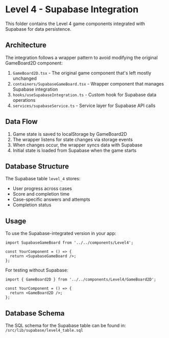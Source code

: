 # Level 4 - Supabase Integration

This folder contains the Level 4 game components integrated with Supabase for data persistence.

## Architecture

The integration follows a wrapper pattern to avoid modifying the original GameBoard2D component:

1. `GameBoard2D.tsx` - The original game component that's left mostly unchanged
2. `containers/SupabaseGameBoard.tsx` - Wrapper component that manages Supabase integration
3. `hooks/useSupabaseIntegration.ts` - Custom hook for Supabase data operations
4. `services/supabaseService.ts` - Service layer for Supabase API calls

## Data Flow

1. Game state is saved to localStorage by GameBoard2D
2. The wrapper listens for state changes via storage events
3. When changes occur, the wrapper syncs data with Supabase
4. Initial state is loaded from Supabase when the game starts

## Database Structure

The Supabase table `level_4` stores:

- User progress across cases
- Score and completion time
- Case-specific answers and attempts
- Completion status

## Usage

To use the Supabase-integrated version in your app:

```tsx
import SupabaseGameBoard from '../../components/Level4';

const YourComponent = () => {
  return <SupabaseGameBoard />;
};
```

For testing without Supabase:

```tsx
import { GameBoard2D } from '../../components/Level4/GameBoard2D';

const YourComponent = () => {
  return <GameBoard2D />;
};
```

## Database Schema

The SQL schema for the Supabase table can be found in:
`/src/lib/supabase/level4_table.sql`
